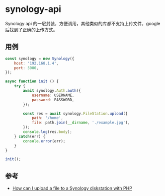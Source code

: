 # synology-api

Synology api 的一层封装，方便调用，其他类似的库都不支持上传文件，google 后找到了正确的上传方式。

## 用例

```js
const synology = new Synology({
    host: '192.168.1.4',
    port: 5000,
});

async function init () {
    try {
        await synology.Auth.auth({
            username: USERNAME,
            password: PASSWORD,
        });

        const res = await synology.FileStation.upload({
            path: '/home',
            file: path.join(__dirname, './example.jpg'),
        });
        console.log(res.body);
    } catch(err) {
        console.error(err);
    }
}

init();
```

## 参考

- [How can I upload a file to a Synology diskstation with PHP
](https://stackoverflow.com/questions/45137195/how-can-i-upload-a-file-to-a-synology-diskstation-with-php/48637467#48637467)